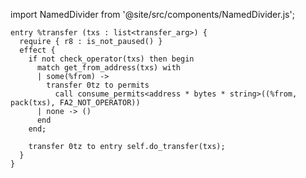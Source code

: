 import NamedDivider from '@site/src/components/NamedDivider.js';

<NamedDivider title="Code" width="1.5"/>

```archetype
entry %transfer (txs : list<transfer_arg>) {
  require { r8 : is_not_paused() }
  effect {
    if not check_operator(txs) then begin
      match get_from_address(txs) with
      | some(%from) ->
        transfer 0tz to permits
          call consume_permits<address * bytes * string>((%from, pack(txs), FA2_NOT_OPERATOR))
      | none -> ()
      end
    end;

    transfer 0tz to entry self.do_transfer(txs);
  }
}
```